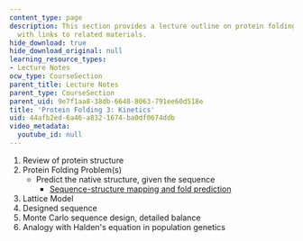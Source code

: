 ```yaml
---
content_type: page
description: This section provides a lecture outline on protein folding and kinetics
  with links to related materials.
hide_download: true
hide_download_original: null
learning_resource_types:
- Lecture Notes
ocw_type: CourseSection
parent_title: Lecture Notes
parent_type: CourseSection
parent_uid: 9e7f1aa8-38db-6648-8063-791ee60d518e
title: 'Protein Folding 3: Kinetics'
uid: 44afb2ed-6a46-a832-1674-ba0df0674ddb
video_metadata:
  youtube_id: null
---
```


1.  Review of protein structure
2.  Protein Folding Problem(s)
    *   Predict the native structure, given the sequence
        *   [Sequence-structure mapping and fold prediction](http://www.mit.edu/~kardar/teaching/IITS/lectures/lec4/FoldPrediction.jpg)
3.  Lattice Model
4.  Designed sequence
5.  Monte Carlo sequence design, detailed balance
6.  Analogy with Halden's equation in population genetics